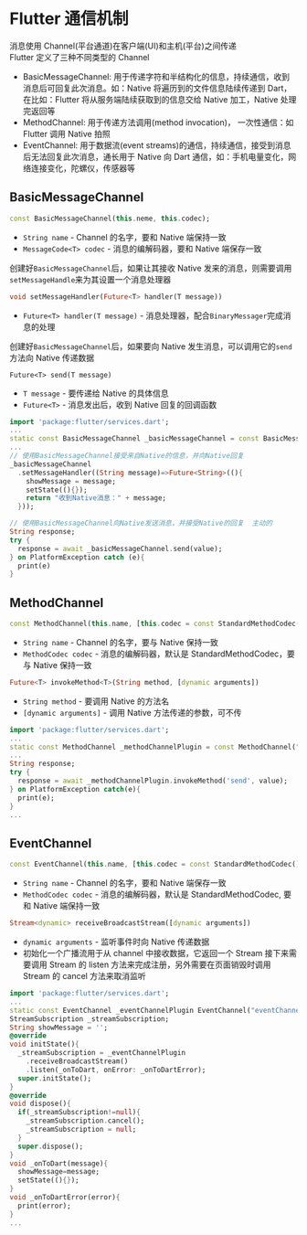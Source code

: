 # Flutter 通信机制

消息使用 Channel(平台通道)在客户端(UI)和主机(平台)之间传递  
Flutter 定义了三种不同类型的 Channel

- BasicMessageChannel: 用于传递字符和半结构化的信息，持续通信，收到消息后可回复此次消息。如：Native 将遍历到的文件信息陆续传递到 Dart，在比如：Flutter 将从服务端陆续获取到的信息交给 Native 加工，Native 处理完返回等
- MethodChannel: 用于传递方法调用(method invocation)， 一次性通信：如 Flutter 调用 Native 拍照
- EventChannel: 用于数据流(event streams)的通信，持续通信，接受到消息后无法回复此次消息，通长用于 Native 向 Dart 通信，如：手机电量变化，网络连接变化，陀螺仪，传感器等

## BasicMessageChannel

```dart
const BasicMessageChannel(this.neme, this.codec);
```

- `String name` - Channel 的名字，要和 Native 端保持一致
- `MessageCode<T> codec` - 消息的编解码器，要和 Native 端保存一致

创建好`BasicMessageChannel`后，如果让其接收 Native 发来的消息，则需要调用`setMessageHandle`来为其设置一个消息处理器

```dart
void setMessageHandler(Future<T> handler(T message))
```

- `Future<T> handler(T message)` - 消息处理器，配合`BinaryMessager`完成消息的处理

创建好`BasicMessageChannel`后，如果要向 Native 发生消息，可以调用它的`send`方法向 Native 传递数据

```
Future<T> send(T message)
```

- `T message` - 要传递给 Native 的具体信息
- `Future<T>` - 消息发出后，收到 Native 回复的回调函数

```dart
import 'package:flutter/services.dart';
...
static const BasicMessageChannel _basicMessageChannel = const BasicMessageChannel('BasicMessageChannelPlugin', StringCodec());
...
// 使用BasicMessageChannel接受来自Native的信息，并向Native回复
_basicMessageChannel
  .setMessageHandler((String message)=>Future<String>((){
    showMessage = message;
    setState((){});
    return "收到Native消息：" + message;
  }));

// 使用BasicMessageChannel向Native发送消息，并接受Native的回复  主动的
String response;
try {
  response = await _basicMessageChannel.send(value);
} on PlatformException catch (e){
  print(e)
}
```

## MethodChannel

```dart
const MethodChannel(this.name, [this.codec = const StandardMethodCodec()])
```

- `String name` - Channel 的名字，要与 Native 保持一致
- `MethodCodec codec` - 消息的编解码器，默认是 StandardMethodCodec，要与 Native 保持一致

```dart
Future<T> invokeMethod<T>(String method, [dynamic arguments])
```

- `String method` - 要调用 Native 的方法名
- `[dynamic arguments]` - 调用 Native 方法传递的参数，可不传

```dart
import 'package:flutter/services.dart';
...
static const MethodChannel _methodChannelPlugin = const MethodChannel("MethodChannelPlugin");
...
String response;
try {
  response = await _methodChannelPlugin.invokeMethod('send', value);
} on PlatformException catch(e){
  print(e);
}
...
```

## EventChannel

```dart
const EventChannel(this.name, [this.codec = const StandardMethodCodec()]);
```

- `String name` - Channel 的名字，要和 Native 端保存一致
- `MethodCodec codec` - 消息的编解码器，默认是 StandardMethodCodec, 要和 Native 端保持一致

```dart
Stream<dynamic> receiveBroadcastStream([dynamic arguments])
```

- `dynamic arguments` - 监听事件时向 Native 传递数据
- 初始化一个广播流用于从 channel 中接收数据，它返回一个 Stream 接下来需要调用 Stream 的 listen 方法来完成注册，另外需要在页面销毁时调用 Stream 的 cancel 方法来取消监听

```dart
import 'package:flutter/services.dart';
...
static const EventChannel _eventChannelPlugin EventChannel("eventChannelPlugin");
StreamSubscription _streamSubscription;
String showMessage = '';
@override
void initState(){
  _streamSubscription = _eventChannelPlugin
    .receiveBroadcastStream()
    .listen(_onToDart, onError: _onToDartError);
  super.initState();
}
@override
void dispose(){
  if(_streamSubscription!=null){
    _streamSubscription.cancel();
    _streamSubscription = null;
  }
  super.dispose();
}
void _onToDart(message){
  showMessage=message;
  setState((){});
}
void _onToDartError(error){
  print(error);
}
...
```
